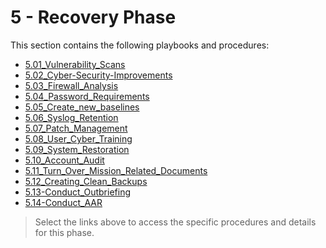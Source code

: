 # 5 - Recovery Phase

This section contains the following playbooks and procedures:

- [5.01_Vulnerability_Scans](5.01_Vulnerability_Scans/README.md)
- [5.02_Cyber-Security-Improvements](5.02_Cyber-Security-Improvements/README.md)
- [5.03_Firewall_Analysis](5.03_Firewall_Analysis/README.md)
- [5.04_Password_Requirements](5.04_Password_Requirements/README.md)
- [5.05_Create_new_baselines](5.05_Create_new_baselines/README.md)
- [5.06_Syslog_Retention](5.06_Syslog_Retention/README.md)
- [5.07_Patch_Management](5.07_Patch_Management/README.md)
- [5.08_User_Cyber_Training](5.08_User_Cyber_Training/README.md)
- [5.09_System_Restoration](5.09_System_Restoration/README.md)
- [5.10_Account_Audit](5.10_Account_Audit/README.md)
- [5.11_Turn_Over_Mission_Related_Documents](5.11_Turn_Over_Mission_Related_Documents/README.md)
- [5.12_Creating_Clean_Backups](5.12_Creating_Clean_Backups/README.md)
- [5.13-Conduct_Outbriefing](5.13-Conduct_Outbriefing/README.md)
- [5.14-Conduct_AAR](5.14-Conduct_AAR/README.md)

> Select the links above to access the specific procedures and details for this phase.
